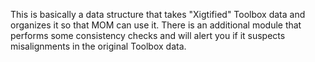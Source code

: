 This is basically a data structure that takes "Xigtified" Toolbox data
and organizes it so that MOM can use it. There is an additional module
that performs some consistency checks and will alert you if it suspects
misalignments in the original Toolbox data.